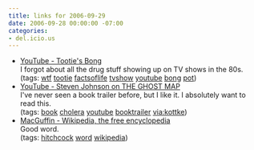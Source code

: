 ```yaml
---
title: links for 2006-09-29
date: 2006-09-28 00:00:00 -07:00
categories:
- del.icio.us
---
```


<ul class="delicious">
	<li>
		<div class="delicious-link"><a href="http://www.youtube.com/watch?v=XwjSJ3__jVY">YouTube - Tootie's Bong</a></div>
		<div class="delicious-extended">I forgot about all the drug stuff showing up on TV shows in the 80s.</div>
		<div class="delicious-tags">(tags: <a href="http://del.icio.us/torrez/wtf">wtf</a> <a href="http://del.icio.us/torrez/tootie">tootie</a> <a href="http://del.icio.us/torrez/factsoflife">factsoflife</a> <a href="http://del.icio.us/torrez/tvshow">tvshow</a> <a href="http://del.icio.us/torrez/youtube">youtube</a> <a href="http://del.icio.us/torrez/bong">bong</a> <a href="http://del.icio.us/torrez/pot">pot</a>)</div>
	</li>
	<li>
		<div class="delicious-link"><a href="http://www.youtube.com/watch?v=3P8shnNEXb4">YouTube - Steven Johnson on THE GHOST MAP</a></div>
		<div class="delicious-extended">I've never seen a book trailer before, but I like it. I absolutely want to read this.</div>
		<div class="delicious-tags">(tags: <a href="http://del.icio.us/torrez/book">book</a> <a href="http://del.icio.us/torrez/cholera">cholera</a> <a href="http://del.icio.us/torrez/youtube">youtube</a> <a href="http://del.icio.us/torrez/booktrailer">booktrailer</a> <a href="http://del.icio.us/torrez/via:kottke">via:kottke</a>)</div>
	</li>
	<li>
		<div class="delicious-link"><a href="http://en.wikipedia.org/wiki/MacGuffin">MacGuffin - Wikipedia, the free encyclopedia</a></div>
		<div class="delicious-extended">Good word.</div>
		<div class="delicious-tags">(tags: <a href="http://del.icio.us/torrez/hitchcock">hitchcock</a> <a href="http://del.icio.us/torrez/word">word</a> <a href="http://del.icio.us/torrez/wikipedia">wikipedia</a>)</div>
	</li>
</ul>
